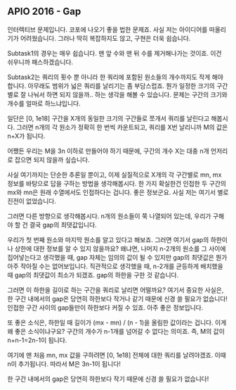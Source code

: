 ## APIO 2016 - Gap

인터렉티브 문제입니다. 코포에 나오기 좋을 법한 문제죠. 사실 저는 아이디어를 떠올리기가 어려웠습니다. 그러나 딱히 복잡하지도 않고, 구현은 더욱 쉽습니다.

Subtask1의 경우는 매우 쉽습니다. 맨 앞 수와 맨 뒤 수를 제거해나가는 것이죠. 이건 쉬우니까 패스하겠습니다.

Subtask2는 쿼리의 횟수 뿐 아니라 한 쿼리에 포함된 원소들의 개수까지도 작게 해야합니다. 아무래도 범위가 넓은 쿼리를 날리기는 좀 부담스럽죠. 뭔가 일정한 크기의 구간별로 잘 나눠서 하면 되지 않을까.. 하는 생각을 해볼 수 있습니다. 문제는 구간의 크기와 개수를 얼마로 하느냐입니다.

일단은 [0, 1e18] 구간을 X개의 동일한 크기의 구간들로 쪼개서 쿼리를 날린다고 해봅시다. 그러면 n개의 각 원소가 정확히 한 번씩 카운트되고, 쿼리를 X번 날리니까 M의 값은 n+X가 됩니다.

어쨌든 우리는 M을 3n 이하로 만들어야 하기 때문에, 구간의 개수 X는 대충 n개 언저리로 잡으면 되지 않을까 싶습니다.

사실 여기까지는 단순한 추론일 뿐이고, 이제 실질적으로 X개의 각 구간별로 mn, mx 정보를 바탕으로 답을 구하는 방법을 생각해봅시다. 한 가지 확실한건 인접한 두 구간의 mx와 mn은 원래 수열에서도 인접하다는 겁니다. 좋은 정보군요. 사실 저는 여기서 별로 진전이 없었습니다.

그러면 다른 방향으로 생각해봅시다. n개의 원소들이 쭉 나열되어 있는데, 우리가 구해야 할 건 결국 gap의 최댓값입니다.

우리가 첫 번째 원소와 마지막 원소를 알고 있다고 해보죠. 그러면 여기서 gap의 하한이나 상한에 대한 정보를 알 수 있지 않을까요? 왜냐면, 나머지 n-2개의 원소를 그 사이에 집어넣는다고 생각했을 때, gap 자체는 임의의 값이 될 수 있지만 gap의 최댓값은 뭔가 아주 작아질 수는 없어보입니다. 직관적으로 생각했을 때, n-2개를 균등하게 배치했을 때 gap의 최댓값이 최소가 되겠죠. gap의 하한을 구한 것 같습니다.

그러면 이 하한을 길이로 하는 구간을 쿼리로 날리면 어떨까요? 여기서 중요한 사실은, 한 구간 내에서의 gap은 당연히 하한보다 작거나 같기 때문에 신경 쓸 필요가 없습니다! 인접한 구간 사이의 gap들만이 하한보다 커질 수 있죠. 아주 좋은 정보입니다.

또 좋은 소식은, 하한일 때 길이가 (mx - mn) / (n - 1)을 올림한 값이라는 겁니다. 이게 왜 좋은 소식이냐구요? 구간의 개수가 n-1개를 넘어갈 수 없다는 의미죠. 즉, M의 값이 n+n-1=2n-1이 됩니다.

여기에 맨 처음 mn, mx 값을 구하려면 [0, 1e18] 전체에 대한 쿼리를 날려야겠죠. 이때 n이 추가됩니다. 따라서 M은 3n-1이 됩니다!







한 구간 내에서의 gap은 당연히 하한보다 작기 때문에 신경 쓸 필요가 없습니다!























































































